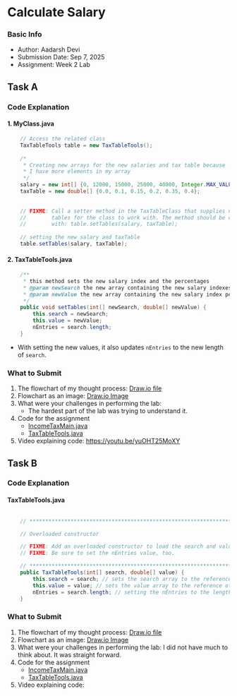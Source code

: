 # Calculate Salary

### Basic Info
- Author: Aadarsh Devi
- Submission Date: Sep 7, 2025
- Assignment: Week 2 Lab

## Task A
### Code Explanation

#### 1. MyClass.java
```java
    // Access the related class
    TaxTableTools table = new TaxTableTools();
    
    /*
     * Creating new arrays for the new salaries and tax table because
     * I have more elements in my array
     */
    salary = new int[] {0, 12000, 15000, 25000, 40000, Integer.MAX_VALUE};
    taxTable = new double[] {0.0, 0.1, 0.15, 0.2, 0.35, 0.4};
    
    
    // FIXME: Call a setter method in the TaxTableClass that supplies new
    //        tables for the class to work with. The method should be called
    //        with: table.setTables(salary, taxTable);
    
    // setting the new salary and taxTable
    table.setTables(salary, taxTable);
```

#### 2. TaxTableTools.java
```java
    /**
     * this method sets the new salary index and the percentages
     * @param newSearch the new array containing the new salary indexes
     * @param newValue the new array containing the new salary index percentage
     */
    public void setTables(int[] newSearch, double[] newValue) {
        this.search = newSearch;
        this.value = newValue;
        nEntries = search.length;
    }
```
- With setting the new values, it also updates `nEntries` to the new length of `search`.

### What to Submit
1. The flowchart of my thought process: [Draw.io file](TaskA/task_a_flowchart.drawio)
2. Flowchart as an image: [Draw.io Image](TaskA/task_a_flowchart_image.png)
3. What were your challenges in performing the lab:
    - The hardest part of the lab was trying to understand it.
4. Code for the assignment
   - [IncomeTaxMain.java](TaskA/IncomeTaxMain.java)
   - [TaxTableTools.java](TaskA/TaxTableTools.java)
6. Video explaining code: https://youtu.be/yuOHT25MoXY

## Task B
### Code Explanation

#### TaxTableTools.java
```java

    // ***********************************************************************

    // Overloaded constructor

    // FIXME: Add an overloaded constructor to load the search and value tables.
    // FIXME: Be sure to set the nEntries value, too.

    // ***********************************************************************
    public TaxTableTools(int[] search, double[] value) {
        this.search = search; // sets the search array to the reference of the new search array
        this.value = value; // sets the value array to the reference of the new value array
        nEntries = search.length; // setting the nEntries to the length of new search
    }

```

### What to Submit
1. The flowchart of my thought process: [Draw.io file](TaskB/task_b_flowchart.drawio)
2. Flowchart as an image: [Draw.io Image](TaskB/task_b_flowchart_image.png)
3. What were your challenges in performing the lab: I did not have much to think about. It was straight forward.
4. Code for the assignment
   - [IncomeTaxMain.java](TaskB/IncomeTaxMain.java)
   - [TaxTableTools.java](TaskB/TaxTableTools.java)
6. Video explaining code:
